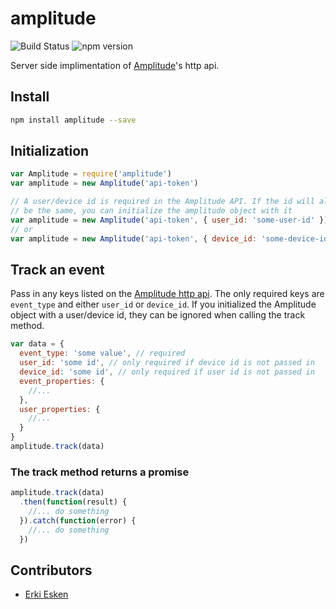 # amplitude

![Build Status](https://travis-ci.org/crookedneighbor/amplitude.svg?branch=master) ![npm version](https://badge.fury.io/js/amplitude.svg)

Server side implimentation of [Amplitude](https://amplitude.com)'s http api.

## Install

```bash
npm install amplitude --save
```

## Initialization

```javascript
var Amplitude = require('amplitude')
var amplitude = new Amplitude('api-token')

// A user/device id is required in the Amplitude API. If the id will always
// be the same, you can initialize the amplitude object with it
var amplitude = new Amplitude('api-token', { user_id: 'some-user-id' })
// or
var amplitude = new Amplitude('api-token', { device_id: 'some-device-id' })
```

## Track an event

Pass in any keys listed on the [Amplitude http api](https://amplitude.zendesk.com/hc/en-us/articles/204771828-HTTP-API). The only required keys are `event_type` and either `user_id` or `device_id`. If you initialized the Amplitude object with a user/device id, they can be ignored when calling the track method.

```javascript
var data = {
  event_type: 'some value', // required
  user_id: 'some id', // only required if device id is not passed in
  device_id: 'some id', // only required if user id is not passed in
  event_properties: {
    //...
  },
  user_properties: {
    //...
  }
}
amplitude.track(data)
```

### The track method returns a promise

```javascript
amplitude.track(data)
  .then(function(result) {
    //... do something
  }).catch(function(error) {
    //... do something
  })
```

<!---
Do not change anything below this comment. It is generated automatically.
------>

## Contributors

+ [Erki Esken](http://deekit.net/)
